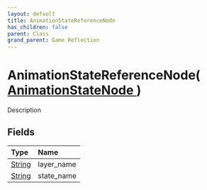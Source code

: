 ```yaml
---
layout: default
title: AnimationStateReferenceNode
has_children: false
parent: Class
grand_parent: Game Reflection
---
```

# AnimationStateReferenceNode( [ AnimationStateNode ](/riftbreaker-wiki/docs/game-reflection/classes/animation_state_node/) )
Description 

## Fields

| Type | Name |
|:----------|:--------------|
| [String](/riftbreaker-wiki/docs/game-reflection/components/string/) | layer_name |
| [String](/riftbreaker-wiki/docs/game-reflection/components/string/) | state_name |

